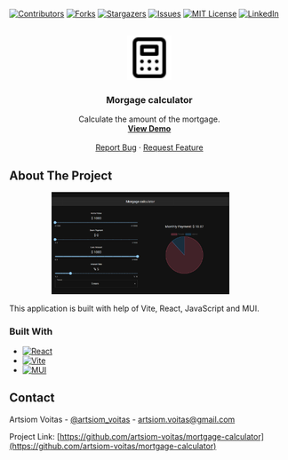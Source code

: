 [![Contributors][contributors-shield]][contributors-url]
[![Forks][forks-shield]][forks-url]
[![Stargazers][stars-shield]][stars-url]
[![Issues][issues-shield]][issues-url]
[![MIT License][license-shield]][license-url]
[![LinkedIn][linkedin-shield]][linkedin-url]

<!-- PROJECT LOGO -->
<br />
<div align="center">
  <a target="_blank" href="https://github.com/artsiom-voitas/mortgage-calculator/">
    <img src="./public/calculator.svg" alt="Logo" width="80" height="80" stroke="white">
  </a>

<h3 align="center">Morgage calculator</h3>

  <p align="center">
    Calculate the amount of the mortgage.
    <br />
    <a href="https://artsiom-voitas.github.io/mortgage-calculator"><strong>View Demo</strong></a>
    <br />
    <br />
    <a href="https://github.com/artsiom-voitas/mortgage-calculator/issues">Report Bug</a>
    ·
    <a href="https://github.com/artsiom-voitas/mortgage-calculator/issues">Request Feature</a>
  </p>
</div>

<!-- ABOUT THE PROJECT -->

## About The Project

<p align="center">
  <img src="src/images/main-page-screenshoot.png" width="320" alt="Main page screenshot">
&nbsp; &nbsp; &nbsp; &nbsp;
</p>

This application is built with help of Vite, React, JavaScript and MUI.

### Built With

-   [![React][React.js]][React-url]
-   [![Vite][vitejs.dev]][vitejs-url]
-   [![MUI][mui.com]][mui-url]

<!-- CONTACT -->

## Contact

Artsiom Voitas - [@artsiom_voitas](https://twitter.com/artsiom_voitas) - artsiom.voitas@gmail.com

Project Link: [https://github.com/artsiom-voitas/mortgage-calculator](https://github.com/artsiom-voitas/mortgage-calculator)

<!-- MARKDOWN LINKS & IMAGES -->
<!-- https://www.markdownguide.org/basic-syntax/#reference-style-links -->

[contributors-shield]: https://img.shields.io/github/contributors/artsiom-voitas/mortgage-calculator.svg?style=for-the-badge
[contributors-url]: https://github.com/artsiom-voitas/mortgage-calculator/graphs/contributors
[forks-shield]: https://img.shields.io/github/forks/artsiom-voitas/mortgage-calculator.svg?style=for-the-badge
[forks-url]: https://github.com/artsiom-voitas/mortgage-calculator/network/members
[stars-shield]: https://img.shields.io/github/stars/artsiom-voitas/mortgage-calculator.svg?style=for-the-badge
[stars-url]: https://github.com/artsiom-voitas/mortgage-calculator/stargazers
[issues-shield]: https://img.shields.io/github/issues/artsiom-voitas/mortgage-calculator.svg?style=for-the-badge
[issues-url]: https://github.com/artsiom-voitas/mortgage-calculator/issues
[license-shield]: https://img.shields.io/github/license/artsiom-voitas/mortgage-calculator.svg?style=for-the-badge
[license-url]: https://github.com/artsiom-voitas/mortgage-calculator/blob/main/LICENSE
[linkedin-shield]: https://img.shields.io/badge/-LinkedIn-black.svg?style=for-the-badge&logo=linkedin&colorB=555
[linkedin-url]: https://www.linkedin.com/in/artsiom-voitas/
[React.js]: https://img.shields.io/badge/React-20232A?style=for-the-badge&logo=react&logoColor=61DAFB
[React-url]: https://reactjs.org/
[vitejs.dev]: https://img.shields.io/badge/vite-%23646CFF.svg?style=for-the-badge&logo=vite&logoColor=white
[vitejs-url]: https://vitejs.dev/
[mui.com]: https://img.shields.io/badge/MUI-%230081CB.svg?style=for-the-badge&logo=mui&logoColor=white
[mui-url]: https://mui.com/
